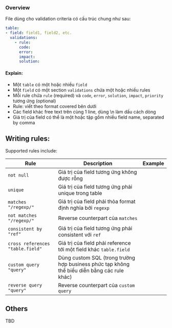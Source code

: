 ### Overview
File dùng cho validation criteria có cấu trúc chung như sau:
```yaml
table:
- field: field1, field2, etc.
  validations:
    - rule:
      code:
      error:
      impact:
      solution:
```

#### Explain:
+ Một `table` có một hoặc nhiều `field`
+ Một `field` có một section `validations` chứa một hoặc nhiều rules
+ Mỗi rule chứa `rule` (required) và `code`, `error`, `solution`, `impact`, `priority` tương ứng (optional)
+ Rule: viết theo format covered bên dưới
+ Các field khác free text trên cùng 1 line, dùng \n làm dấu cách dòng
+ Giá trị của field có thể là một hoặc tập gồm nhiều field name, separated by comma

## Writing rules:
Supported rules include:

| Rule | Description | Example |
| ---- | ----------- | ------- |
| `not null` | Giá trị của field tương ứng không được rỗng |  |
| `unique` | Giá trị của field tương ứng phải unique trong table |  |
| `matches "/regexp/"` | Giá trị của field phải thỏa format định nghĩa bởi `regexp` | |
| `not matches "/regexp/"` | Reverse counterpart của `matches` | |
| `consistent by "ref"` | Giá trị của field tương ứng phải consistent với `ref` | |
| `cross references "table.field"` | Giá trị của field phải reference tới một field khác `table.field` | |
| `custom query "query"` | Dùng custom SQL (trong trường hợp business phức tạp không thể biểu diễn bằng các rule khác) | |
| `reverse query "query"` | Reverse counterpart của `custom query` | |

## Others
TBD
